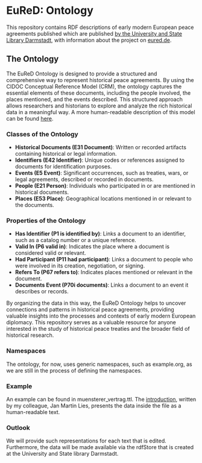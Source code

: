 # EuReD: Ontology

This repository contains RDF descriptions of early modern European peace agreements published which are published [by the University and State Library Darmstadt](https://tueditions.ulb.tu-darmstadt.de/v/pa000008), with information about the project on [eured.de](https://eured.de/).

## The Ontology

The EuReD Ontology is designed to provide a structured and comprehensive way to represent historical peace agreements. By using the CIDOC Conceptual Reference Model (CRM), the ontology captures the essential elements of these documents, including the people involved, the places mentioned, and the events described. This structured approach allows researchers and historians to explore and analyze the rich historical data in a meaningful way. A more human-readable description of this model can be found [here](https://eured.de/friedensreform/ontologie/).

### Classes of the Ontology

- **Historical Documents (E31 Document)**: Written or recorded artifacts containing historical or legal information.
- **Identifiers (E42 Identifier)**: Unique codes or references assigned to documents for identification purposes.
- **Events (E5 Event)**: Significant occurrences, such as treaties, wars, or legal agreements, described or recorded in documents.
- **People (E21 Person)**: Individuals who participated in or are mentioned in historical documents.
- **Places (E53 Place)**: Geographical locations mentioned in or relevant to the documents.

### Properties of the Ontology

- **Has Identifier (P1 is identified by)**: Links a document to an identifier, such as a catalog number or a unique reference.
- **Valid In (P6 valid in)**: Indicates the place where a document is considered valid or relevant.
- **Had Participant (P11 had participant)**: Links a document to people who were involved in its creation, negotiation, or signing.
- **Refers To (P67 refers to)**: Indicates places mentioned or relevant in the document.
- **Documents Event (P70i documents)**: Links a document to an event it describes or records.

By organizing the data in this way, the EuReD Ontology helps to uncover connections and patterns in historical peace agreements, providing valuable insights into the processes and contexts of early modern European diplomacy. This repository serves as a valuable resource for anyone interested in the study of historical peace treaties and the broader field of historical research.

### Namespaces 
The ontology, for now, uses generic namespaces, such as example.org, as we are still in the process of defining the namespaces.

### Example
An example can be found in muensterer_vertrag.ttl. 
The [introduction](https://tueditions.ulb.tu-darmstadt.de/v/pa000008-0208), written by my colleague, Jan Martin Lies, presents the data inside the file as a human-readable text. 

### Outlook
We will provide such representations for each text that is edited. Furthermore, the data will be made available via the rdfStore that is created at the University and State library Darmstadt. 


